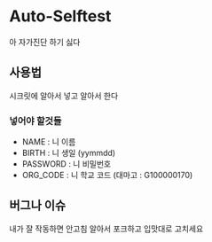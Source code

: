 # Auto-Selftest
아 자가진단 하기 싫다 <br/>
## 사용법
시크릿에 알아서 넣고 알아서 한다
### 넣어야 할것들
- NAME : 니 이름
- BIRTH : 니 생일 (yymmdd)
- PASSWORD : 니 비밀번호
- ORG_CODE : 니 학교 코드 (대마고 : G100000170)

## 버그나 이슈
내가 잘 작동하면 안고침 알아서 포크하고 입맛대로 고치세요
